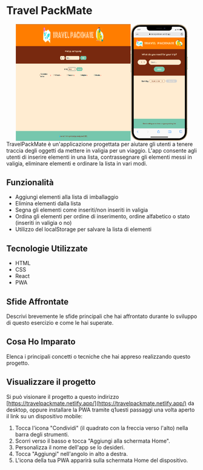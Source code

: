 # Travel PackMate
<div style="display: flex; flex-direction: row; justify-content: center;">
  <img src="public/screenshot_desktop.png" alt="Screenshot desktop di Travel Packmate" title="Travel Packmate desktop demo" style="width:60%" />
  <img src="public/screenshot_mobile.png" alt="Screenshot mobile di Travel Packmate" title="Travel Packmate mobile demo" style="width:30%"/>
</div>
TravelPackMate è un'applicazione progettata per aiutare gli utenti a tenere traccia degli oggetti da mettere in valigia per un viaggio. L'app consente agli utenti di inserire elementi in una lista, contrassegnare gli elementi messi in valigia, eliminare elementi e ordinare la lista in vari modi.

## Funzionalità

- Aggiungi elementi alla lista di imballaggio
- Elimina elementi dalla lista
- Segna gli elementi come inseriti/non inseriti in valigia
- Ordina gli elementi per ordine di inserimento, ordine alfabetico o stato (inseriti in valigia o no)
- Utilizzo del localStorage per salvare la lista di elementi

## Tecnologie Utilizzate

- HTML
- CSS
- React
- PWA

## Sfide Affrontate

Descrivi brevemente le sfide principali che hai affrontato durante lo sviluppo di questo esercizio e come le hai superate.

## Cosa Ho Imparato

Elenca i principali concetti o tecniche che hai appreso realizzando questo progetto.

## Visualizzare il progetto

Si può visionare il progetto a questo indirizzo [https://travelpackmate.netlify.app/](https://travelpackmate.netlify.app/) da desktop, oppure installare la PWA tramite q1uesti passaggi una volta aperto il link su un dispositivo mobile:
1. Tocca l'icona "Condividi" (il quadrato con la freccia verso l'alto) nella barra degli strumenti.
2. Scorri verso il basso e tocca "Aggiungi alla schermata Home".
3. Personalizza il nome dell'app se lo desideri.
4. Tocca "Aggiungi" nell'angolo in alto a destra.
5. L'icona della tua PWA apparirà sulla schermata Home del dispositivo.
